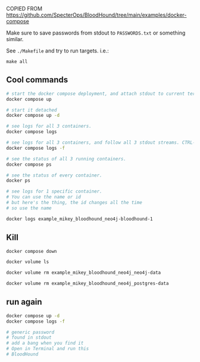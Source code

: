 COPIED FROM <https://github.com/SpecterOps/BloodHound/tree/main/examples/docker-compose>

Make sure to save passwords from stdout to `PASSWORDS.txt` or something similar.

See `./Makefile` and try to run targets. i.e.:

    make all

## Cool commands

```bash
# start the docker compose deployment, and attach stdout to current terminal. CTRL-C will stop the deployment gracefully.
docker compose up

# start it detached
docker compose up -d

# see logs for all 3 containers.
docker compose logs

# see logs for all 3 containers, and follow all 3 stdout streams. CTRL-C will just close the logs.
docker compose logs -f

# see the status of all 3 running containers.
docker compose ps

# see the status of every container.
docker ps

# see logs for 1 specific container.
# You can use the name or id
# but here's the thing, the id changes all the time
# so use the name

docker logs example_mikey_bloodhound_neo4j-bloodhound-1


```

## Kill

```bash
docker compose down

docker volume ls

docker volume rm example_mikey_bloodhound_neo4j_neo4j-data

docker volume rm example_mikey_bloodhound_neo4j_postgres-data

```

## run again
```bash 
docker compose up -d
docker compose logs -f

```
```sh
# generic password
# found in stdout
# add a bang when you find it
# Open in Terminal and run this
# BloodHound
```